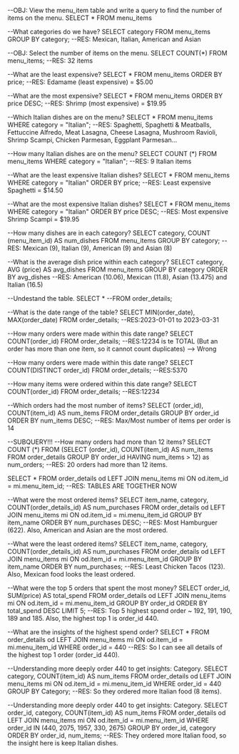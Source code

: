 --OBJ: View the menu_item table and write a query to find the number of items on the menu.
SELECT *
FROM menu_items

--What categories do we have?
SELECT category
FROM menu_items
GROUP BY category;
--RES: Mexican, Italian, American and Asian

--OBJ: Select the number of items on the menu.
SELECT COUNT(*) FROM menu_items;
--RES: 32 items

--What are the least expensive?
SELECT *
FROM menu_items
ORDER BY price;
--RES: Edamame (least expensive) = $5.00

--What are the most expensive?
SELECT *
FROM menu_items
ORDER BY price DESC;
--RES: Shrimp (most expensive) = $19.95

--Which Italian dishes are on the menu?
SELECT *
FROM menu_items
WHERE category = "Italian";
--RES: Spaghetti, Spaghetti & Meatballs, Fettuccine Alfredo, Meat Lasagna, Cheese Lasagna, Mushroom Ravioli, Shrimp Scampi, Chicken Parmesan, Eggplant Parmesan...

--How many Italian dishes are on the menu?
SELECT COUNT (*)
FROM menu_items
WHERE category = "Italian";
--RES: 9 Italian items

--What are the least expensive Italian dishes?
SELECT *
FROM menu_items
WHERE category = "Italian"
ORDER BY price;
--RES: Least expensive Spaghetti = $14.50

--What are the most expensive Italian dishes?
SELECT *
FROM menu_items
WHERE category = "Italian"
ORDER BY price DESC;
--RES: Most expensive Shrimp Scampi = $19.95

--How many dishes are in each category?
SELECT category, COUNT (menu_item_id) AS num_dishes
FROM menu_items
GROUP BY category;
--RES: Mexican (9), Italian (9), American (9) and Asian (8)

--What is the average dish price within each category?
SELECT category, AVG (price) AS avg_dishes
FROM menu_items
GROUP BY category
ORDER BY avg_dishes
--RES: American (10.06), Mexican (11.8), Asian (13.475) and Italian (16.5)



--Undestand the table.
SELECT *
--FROM order_details;

--What is the date range of the table?
SELECT MIN(order_date), MAX(order_date)
FROM order_details;
--RES:2023-01-01 to 2023-03-31

--How many orders were made within this date range?
SELECT COUNT(order_id)
FROM order_details;
--RES:12234 is te TOTAL (But an order has more than one item, so it cannot count duplicates) --> Wrong

--How many orders were made within this date range?
SELECT COUNT(DISTINCT order_id)
FROM order_details;
--RES:5370

--How many items were ordered within this date range?
SELECT COUNT(order_id)
FROM order_details;
--RES:12234 

--Which orders had the most number of items?
SELECT (order_id), COUNT(item_id) AS num_items
FROM order_details
GROUP BY order_id
ORDER BY num_items DESC;
--RES: Max/Most number of items per order is 14

--SUBQUERY!!!
--How many orders had more than 12 items?
SELECT COUNT (*)
FROM (SELECT (order_id), COUNT(item_id) AS num_items
FROM order_details
GROUP BY order_id
HAVING num_items > 12) as num_orders;
--RES: 20 orders had more than 12 items.


SELECT *
FROM order_details od LEFT JOIN menu_items mi
    ON od.item_id = mi.menu_item_id;
--RES: TABLES ARE TOGETHER NOW

--What were the most ordered items?
SELECT item_name, category, COUNT(order_details_id) AS num_purchases
FROM order_details od LEFT JOIN menu_items mi
    ON od.item_id = mi.menu_item_id
GROUP BY item_name
ORDER BY num_purchases DESC;
--RES: Most Hamburguer (622). Also, American and Asian are the most ordered.

--What were the least ordered items?
SELECT item_name, category, COUNT(order_details_id) AS num_purchases
FROM order_details od LEFT JOIN menu_items mi
    ON od.item_id = mi.menu_item_id
GROUP BY item_name
ORDER BY num_purchases;
--RES: Least Chicken Tacos (123). Also, Mexican food looks the least ordered.

--What were the top 5 orders that spent the most money?
SELECT order_id, SUM(price) AS total_spend
FROM order_details od LEFT JOIN menu_items mi
    ON od.item_id = mi.menu_item_id
GROUP BY order_id
ORDER BY total_spend DESC
LIMIT 5;
--RES: Top 5 highest spend order ~ 192, 191, 190, 189 and 185. Also, the highest top 1 is order_id 440.

--What are the insights of the highest spend order?
SELECT *
FROM order_details od LEFT JOIN menu_items mi
    ON od.item_id = mi.menu_item_id
WHERE order_id = 440
--RES: So I can see all details of the highest top 1 order (order_id 440).

--Understanding more deeply order 440 to get insights: Category.
SELECT category, COUNT(item_id) AS num_items
FROM order_details od LEFT JOIN menu_items mi
    ON od.item_id = mi.menu_item_id
WHERE order_id = 440
GROUP BY Category;
--RES: So they ordered more Italian food (8 items).

--Understanding more deeply order 440 to get insights: Category.
SELECT order_id, category, COUNT(item_id) AS num_items
FROM order_details od LEFT JOIN menu_items mi
    ON od.item_id = mi.menu_item_id
WHERE order_id IN (440, 2075, 1957, 330, 2675)
GROUP BY order_id, category
ORDER BY order_id, num_items;
--RES: They ordered more Italian food, so the insight here is keep Italian dishes.
